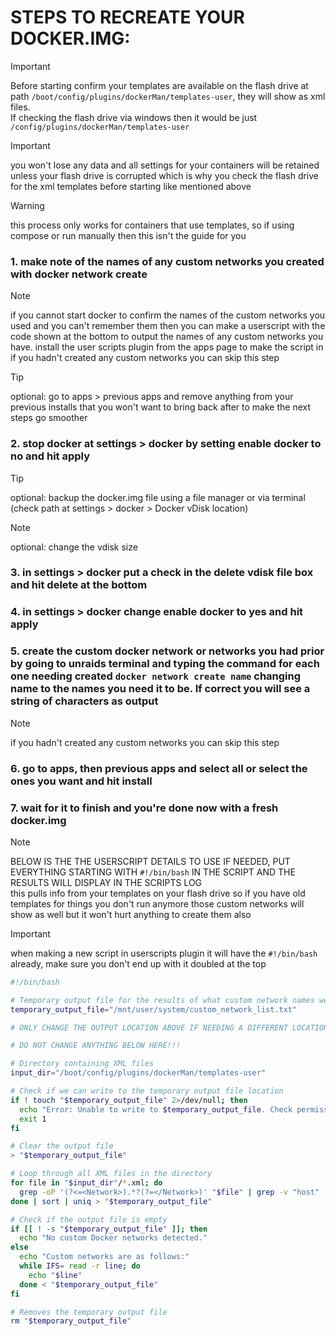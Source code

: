 # STEPS TO RECREATE YOUR DOCKER.IMG:
> [!IMPORTANT] 
>  Before starting confirm your templates are available on the flash drive at path `/boot/config/plugins/dockerMan/templates-user`, they will show as xml files. \
>  If checking the flash drive via windows then it would be just `/config/plugins/dockerMan/templates-user`

> [!IMPORTANT]
> you won't lose any data and all settings for your containers will be retained unless your flash drive is corrupted which is why you check the flash 
drive for the xml templates before starting like mentioned above

  > [!WARNING]
  > this process only works for containers that use templates, so if using compose or run manually then this isn't the guide for you
 
### 1. make note of the names of any custom networks you created with docker network create
  > [!NOTE]
  > if you cannot start docker to confirm the names of the custom networks you used and you can't remember them then you can make a userscript with the code shown at the bottom to output the names of any custom networks you have. install the user scripts plugin from the apps page to make the script in \
  > if you hadn't created any custom networks you can skip this step

  > [!TIP]
  > optional: go to apps > previous apps and remove anything from your previous installs that you won't want to bring back after to make the next steps go smoother
### 2. stop docker at settings > docker by setting enable docker to no and hit apply
  > [!TIP]
  > optional: backup the docker.img file using a file manager or via terminal (check path at settings > docker > Docker vDisk location)

  > [!NOTE]
  > optional: change the vdisk size
### 3. in settings > docker put a check in the delete vdisk file box and hit delete at the bottom
### 4. in settings > docker change enable docker to yes and hit apply
### 5. create the custom docker network or networks you had prior by going to unraids terminal and typing the command for each one needing created `docker network create name` changing name to the names you need it to be. If correct you will see a string of characters as output
  > [!NOTE]
  > if you hadn't created any custom networks you can skip this step
### 6. go to apps, then previous apps and select all or select the ones you want and hit install
### 7. wait for it to finish and you're done now with a fresh docker.img
> [!NOTE]
> BELOW IS THE THE USERSCRIPT DETAILS TO USE IF NEEDED, PUT EVERYTHING STARTING WITH `#!/bin/bash` IN THE SCRIPT AND THE RESULTS WILL DISPLAY IN THE SCRIPTS LOG \
> this pulls info from your templates on your flash drive so if you have old templates for things you don't run anymore those custom networks will show as well but it won't hurt anything to create them also

> [!IMPORTANT]
> when making a new script in userscripts plugin it will have the `#!/bin/bash` already, make sure you don't end up with it doubled at the top
 
```bash
#!/bin/bash

# Temporary output file for the results of what custom network names were in use
temporary_output_file="/mnt/user/system/custom_network_list.txt"

# ONLY CHANGE THE OUTPUT LOCATION ABOVE IF NEEDING A DIFFERENT LOCATION. THE FILE IS DELETED AUTOMATICALLY AT THE END OF THE SCRIPT

# DO NOT CHANGE ANYTHING BELOW HERE!!!

# Directory containing XML files
input_dir="/boot/config/plugins/dockerMan/templates-user"

# Check if we can write to the temporary output file location
if ! touch "$temporary_output_file" 2>/dev/null; then
  echo "Error: Unable to write to $temporary_output_file. Check permissions, check if system share exists and what it's settings are."
  exit 1
fi

# Clear the output file
> "$temporary_output_file"

# Loop through all XML files in the directory
for file in "$input_dir"/*.xml; do
  grep -oP '(?<=<Network>).*?(?=</Network>)' "$file" | grep -v "host" | grep -v "none" | grep -v "bridge" | grep -v "^br" | grep -v "^eth" | grep -v "^wg" | grep -v "container:"
done | sort | uniq > "$temporary_output_file"

# Check if the output file is empty
if [[ ! -s "$temporary_output_file" ]]; then
  echo "No custom Docker networks detected."
else
  echo "Custom networks are as follows:"
  while IFS= read -r line; do
    echo "$line"
  done < "$temporary_output_file"
fi

# Removes the temporary output file
rm "$temporary_output_file"
```
